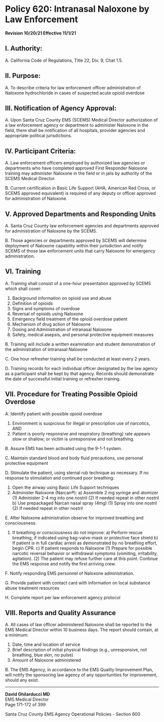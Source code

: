 # Policy 620: Intranasal Naloxone by Law Enforcement

**Revision 10/20/21 Effective 11/1/21**

## I. Authority:
A. California Code of Regulations, Title 22, Div. 9, Chat 1.5.

## II. Purpose:
A. To describe criteria for law enforcement officer administration of Naloxone hydrochloride in cases of suspected acute opioid overdose

## III. Notification of Agency Approval:
A. Upon Santa Cruz County EMS (SCEMS) Medical Director authorization of a law enforcement agency or department to administer Naloxone in the field, there shall be notification of all hospitals, provider agencies and appropriate political jurisdictions.

## IV. Participant Criteria:
A. Law enforcement officers employed by authorized law agencies or departments who have completed approved First Responder Naloxone training may administer Naloxone in the field or in jails by authority of the SCEMS Medical Director.

B. Current certification in Basic Life Support (AHA, American Red Cross, or SCEMS approved equivalent) is required of any deputy or officer approved for administration of Naloxone.

## V. Approved Departments and Responding Units
A. Santa Cruz County law enforcement agencies and departments approved for administration of Naloxone by the SCEMS.

B. Those agencies or departments approved by SCEMS will determine deployment of Naloxone capability within their jurisdiction and notify SCEMS of those law enforcement units that carry Naloxone for emergency administration.

## VI. Training
A. Training shall consist of a one-hour presentation approved by SCEMS which shall cover:
   1. Background information on opioid use and abuse
   2. Definition of opioids
   3. Signs and symptoms of overdose
   4. Reversal of opioids using Naloxone
   5. Emergency field treatment of the opioid overdose patient
   6. Mechanism of drug action of Naloxone
   7. Dosing and Administration of intranasal Naloxone
   8. Safety, medical asepsis, and personal protective equipment measures

B. Training will include a written examination and student demonstration of the administration of intranasal Naloxone

C. One hour refresher training shall be conducted at least every 2 years.

D. Training records for each individual officer designated by the law agency as a participant shall be kept by that agency. Records should demonstrate the date of successful initial training or refresher training.

## VII. Procedure for Treating Possible Opioid Overdose
A. Identify patient with possible opioid overdose
   1. Environment is suspicious for illegal or prescription use of narcotics, AND
   2. Patient is poorly responsive and respiratory (breathing) rate appears slow or shallow; or victim is unresponsive and not breathing.

B. Assure EMS has been activated using the 9-1-1 system.

C. Maintain standard blood and body fluid precautions, use personal protective equipment

D. Stimulate the patient, using sternal rub technique as necessary. If no response to stimulation and continued poor breathing:
   1. Open the airway using Basic Life Support techniques
   2. Administer Naloxone (Narcan®):
      a) Assemble 2 mg syringe and atomizer
         (1) Administer 2-4 mg into one nostril
         (2) If needed repeat in other nostril
      b) Use prepackaged Narcan nasal spray (4mg)
         (1) Spray into one nostril
         (2) If needed repeat in other nostril

E. After Naloxone administration observe for improved breathing and consciousness:
   1. If breathing or consciousness do not improve:
      a) Perform rescue breathing, if indicated using bag-valve-mask or protective face shield
      b) If patient is in full cardiac arrest as demonstrated by no breathing effort, begin CPR.
      c) If patient responds to Naloxone
         (1) Prepare for possible narcotic reversal behavior or withdrawal symptoms (vomiting, irritability, agitation).
         (2) The patient may refuse further care at this point. Continue the EMS response and notify the first arriving crew.

F. Notify responding EMS personnel of Naloxone administration.

G. Provide patient with contact card with information on local substance abuse treatment resources

H. Complete report per law enforcement agency protocol

## VIII. Reports and Quality Assurance
A. All cases of law officer administered Naloxone shall be reported to the EMS Medical Director within 10 business days. The report should contain, at a minimum:
   1. Date, time and location of service
   2. Brief description of initial physical findings (e.g., unresponsive, not breathing, blue skin, no pulse)
   3. Amount of Naloxone administered

B. The EMS Agency, in accordance to the EMS Quality Improvement Plan, will notify the sponsoring law agency of any opportunities for improvement, should any exist.

---

**David Ghilarducci MD**  
EMS Medical Director  
Page 171-172 of 399

Santa Cruz County EMS Agency Operational Policies - Section 600

